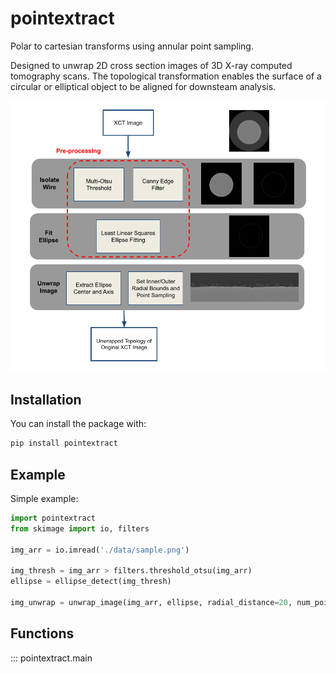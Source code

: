 # pointextract

Polar to cartesian transforms using annular point sampling.

Designed to unwrap 2D cross section images of 3D X-ray computed tomography scans.
The topological transformation enables the surface of a circular or elliptical object to be aligned for downsteam analysis.

![](workflow.png)

## Installation

You can install the package with:
```bash
pip install pointextract
```

## Example

Simple example:
```python
import pointextract
from skimage import io, filters

img_arr = io.imread('./data/sample.png')

img_thresh = img_arr > filters.threshold_otsu(img_arr)
ellipse = ellipse_detect(img_thresh)

img_unwrap = unwrap_image(img_arr, ellipse, radial_distance=20, num_points=800)
```

## Functions

::: pointextract.main
